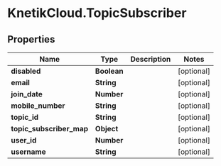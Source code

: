 # KnetikCloud.TopicSubscriber

## Properties
Name | Type | Description | Notes
------------ | ------------- | ------------- | -------------
**disabled** | **Boolean** |  | [optional] 
**email** | **String** |  | [optional] 
**join_date** | **Number** |  | [optional] 
**mobile_number** | **String** |  | [optional] 
**topic_id** | **String** |  | [optional] 
**topic_subscriber_map** | **Object** |  | [optional] 
**user_id** | **Number** |  | [optional] 
**username** | **String** |  | [optional] 


